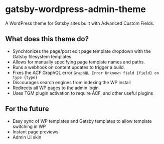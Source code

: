 # gatsby-wordpress-admin-theme

A WordPress theme for Gatsby sites built with Advanced Custom Fields.

## What does this theme do?

- Synchronizes the page/post edit page template dropdown with the Gatsby filesystem templates
- Allows for manually specifying page template names and paths.
- Runs a webhook on content updates to trigger a build.
- Fixes the ACF GraphQL error `GraphQL Error Unknown field {field} on type {type}`
- Discourages search engines from indexing the WP install
- Redirects all WP pages to the admin login
- Uses TGM plugin activation to require ACF, and other useful plugins

## For the future

- Easy sync of WP templates and Gatsby templates to allow template switching in WP
- Instant page previews
- Admin UI skin
